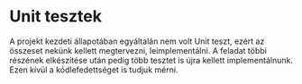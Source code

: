 # Unit tesztek
A projekt kezdeti állapotában egyáltalán nem volt Unit teszt, ezért az összeset nekünk kellett megtervezni, leimplementálni. A feladat többi részének elkészítése után pedig több tesztet is újra kellett implementálnunk. Ezen kívül a kódlefedettséget is tudjuk mérni.
